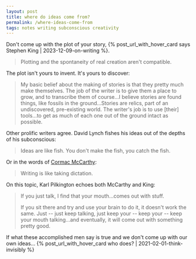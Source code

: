 ```yaml
---
layout: post
title: where do ideas come from?
permalink: /where-ideas-come-from
tags: notes writing subconscious creativity
---
```


Don't come up with the plot of your story, {% post_url_with_hover_card says Stephen King | 2023-12-09-on-writing %}.
<!--more-->

> Plotting and the spontaneity of real creation aren't compatible.

The plot isn't yours to invent.
It's yours to discover:

> My basic belief about the making of stories is that they pretty much make themselves. The job of the writer is to give them a place to grow, and to transcribe them of course...I believe stories are found things, like fossils in the ground...Stories are relics, part of an undiscovered, pre-existing world. The writer's job is to use [their] tools...to get as much of each one out of the ground intact as possible.

Other prolific writers agree.
David Lynch fishes his ideas out of the depths of his subconscious:

> Ideas are like fish. You don't make the fish, you catch the fish.

Or in the words of [Cormac McCarthy](https://www.santafe.edu/news-center/news/cormac-and-sfi-abiding-friendship):

> Writing is like taking dictation.

On this topic, Karl Pilkington echoes both McCarthy and King:

> If you just talk, I find that your mouth...comes out with stuff.
>
> If you sit there and try and use your brain to do it, it doesn't work the same. Just -- just keep talking, just keep your -- keep your -- keep your mouth talking...and eventually, it will come out with something pretty good.

If what these accomplished men say is true and we don't come up with our own ideas... {% post_url_with_hover_card who does? | 2021-02-01-think-invisibly %}
